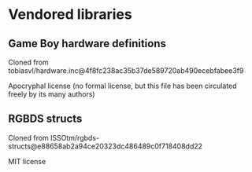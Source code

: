 # Vendored libraries

## Game Boy hardware definitions

Cloned from tobiasvl/hardware.inc@4f8fc238ac35b37de589720ab490ecebfabee3f9

Apocryphal license (no formal license, but this file has been circulated freely by its many authors)

## RGBDS structs

Cloned from ISSOtm/rgbds-structs@e88658ab2a94ce20323dc486489c0f718408dd22

MIT license
